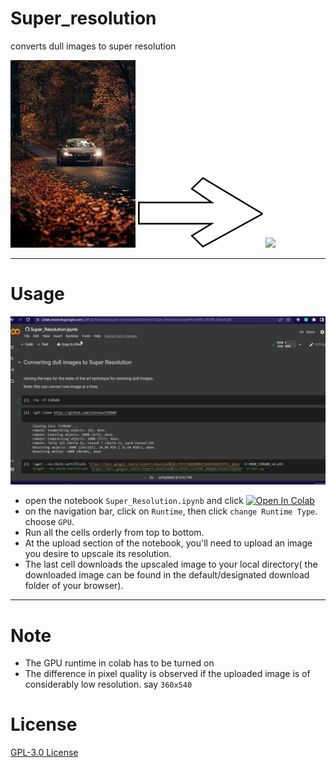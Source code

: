 # Super_resolution
converts dull images to super resolution


<div>
 <span align="left">
  <img width="200" heigt="200" src="https://github.com/Nnamaka/super_resolution/blob/main/files/roberto-nickson-Yp9FdEqaCdk-unsplash.jpg">
</span>
 
 
 <span align="center">
  <img width="200" heigt="260" src="https://github.com/Nnamaka/super_resolution/blob/main/files/pngegg%20(1).png">
</span>
 
 
 <span align="right">
  <img width="200" heigt="200" src="https://github.com/Nnamaka/super_resolution/blob/main/files/roberto-nickson-Yp9FdEqaCdk-unsplash_rlt%20(1).png">
</span>
</div>

<hr></hr>

# Usage

<p align="center">
  <img src="https://github.com/Nnamaka/super_resolution/blob/main/files/steps.gif">
</p>

- open the notebook `Super_Resolution.ipynb` and click [![Open In Colab](https://colab.research.google.com/assets/colab-badge.svg)](https://colab.research.google.com/github/Nnamaka/super_resolution/blob/main/Super_Resolution.ipynb) 
- on the navigation bar, click on `Runtime`, then click `change Runtime Type`. choose `GPU`.
- Run all the cells orderly from top to bottom.
- At the upload section of the notebook, you'll need to upload an image you desire to upscale its resolution.
- The last cell downloads the upscaled image to your local directory( the downloaded image can be found in the default/designated download folder of your browser).

<hr></hr>

# Note

- The GPU runtime in colab has to be turned on
- The difference in pixel quality is observed if the uploaded image is of considerably low resolution. say `360x540`

# License

<a href="https://github.com/Nnamaka/super_resolution/blob/main/LICENSE">GPL-3.0 License</a>
